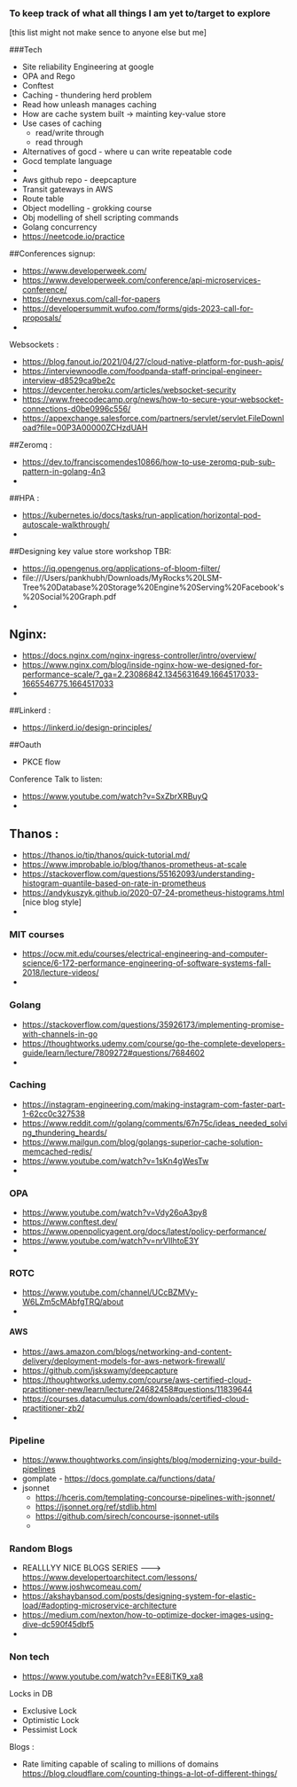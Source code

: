 ### To keep track of what all things I am yet to/target to explore


[this list might not make sence to anyone else but me]

###Tech

- Site reliability Engineering at google
- OPA and Rego 
- Conftest
- Caching - thundering herd problem
- Read how unleash manages caching
- How are cache system built -> mainting key-value store
- Use cases of caching
  - read/write through
  - read through
- Alternatives of gocd - where u can write repeatable code
- Gocd template language
-  
- Aws github repo - deepcapture
- Transit gateways in AWS
- Route table
- Object modelling - grokking course
- Obj modelling of shell scripting commands
- Golang concurrency
- https://neetcode.io/practice

##Conferences signup:
- https://www.developerweek.com/
- https://www.developerweek.com/conference/api-microservices-conference/
- https://devnexus.com/call-for-papers
- https://developersummit.wufoo.com/forms/gids-2023-call-for-proposals/
- 
  
Websockets :
- https://blog.fanout.io/2021/04/27/cloud-native-platform-for-push-apis/
- https://interviewnoodle.com/foodpanda-staff-principal-engineer-interview-d8529ca9be2c
- https://devcenter.heroku.com/articles/websocket-security
- https://www.freecodecamp.org/news/how-to-secure-your-websocket-connections-d0be0996c556/
- https://appexchange.salesforce.com/partners/servlet/servlet.FileDownload?file=00P3A00000ZCHzdUAH

##Zeromq : 
- https://dev.to/franciscomendes10866/how-to-use-zeromq-pub-sub-pattern-in-golang-4n3
- 

##HPA :
- https://kubernetes.io/docs/tasks/run-application/horizontal-pod-autoscale-walkthrough/
- 
##Designing key value store workshop TBR:
- https://iq.opengenus.org/applications-of-bloom-filter/
- file:///Users/pankhubh/Downloads/MyRocks%20LSM-Tree%20Database%20Storage%20Engine%20Serving%20Facebook's%20Social%20Graph.pdf
- 

## Nginx:
- https://docs.nginx.com/nginx-ingress-controller/intro/overview/
- https://www.nginx.com/blog/inside-nginx-how-we-designed-for-performance-scale/?_ga=2.23086842.1345631649.1664517033-1665546775.1664517033
- 

##Linkerd : 
- https://linkerd.io/design-principles/

##Oauth
- PKCE flow

Conference Talk to listen:
- https://www.youtube.com/watch?v=SxZbrXRBuyQ
- 

## Thanos :
- https://thanos.io/tip/thanos/quick-tutorial.md/
- https://www.improbable.io/blog/thanos-prometheus-at-scale
- https://stackoverflow.com/questions/55162093/understanding-histogram-quantile-based-on-rate-in-prometheus
- https://andykuszyk.github.io/2020-07-24-prometheus-histograms.html [nice blog style]
- 

### MIT courses
- https://ocw.mit.edu/courses/electrical-engineering-and-computer-science/6-172-performance-engineering-of-software-systems-fall-2018/lecture-videos/
- 

### Golang
- https://stackoverflow.com/questions/35926173/implementing-promise-with-channels-in-go
- https://thoughtworks.udemy.com/course/go-the-complete-developers-guide/learn/lecture/7809272#questions/7684602
- 

### Caching 
- https://instagram-engineering.com/making-instagram-com-faster-part-1-62cc0c327538
- https://www.reddit.com/r/golang/comments/67n75c/ideas_needed_solving_thundering_heards/
- https://www.mailgun.com/blog/golangs-superior-cache-solution-memcached-redis/
- https://www.youtube.com/watch?v=1sKn4gWesTw
- 

### OPA 
- https://www.youtube.com/watch?v=Vdy26oA3py8
- https://www.conftest.dev/
- https://www.openpolicyagent.org/docs/latest/policy-performance/
- https://www.youtube.com/watch?v=nrVIlhtoE3Y
- 

### ROTC
- https://www.youtube.com/channel/UCcBZMVy-W6LZm5cMAbfgTRQ/about
-

#### AWS
- https://aws.amazon.com/blogs/networking-and-content-delivery/deployment-models-for-aws-network-firewall/
- https://github.com/jskswamy/deepcapture
- https://thoughtworks.udemy.com/course/aws-certified-cloud-practitioner-new/learn/lecture/24682458#questions/11839644
- https://courses.datacumulus.com/downloads/certified-cloud-practitioner-zb2/
- 

### Pipeline
- https://www.thoughtworks.com/insights/blog/modernizing-your-build-pipelines
- gomplate - https://docs.gomplate.ca/functions/data/
- jsonnet 
  - https://hceris.com/templating-concourse-pipelines-with-jsonnet/
  - https://jsonnet.org/ref/stdlib.html
  - https://github.com/sirech/concourse-jsonnet-utils
  - 

### Random Blogs
- REALLLYY NICE BLOGS SERIES ---> https://www.developertoarchitect.com/lessons/
- https://www.joshwcomeau.com/
- https://akshaybansod.com/posts/designing-system-for-elastic-load/#adopting-microservice-architecture
- https://medium.com/nexton/how-to-optimize-docker-images-using-dive-dc590f45dbf5
- 

### Non tech
- https://www.youtube.com/watch?v=EE8iTK9_xa8

Locks in DB
- Exclusive Lock
- Optimistic Lock
- Pessimist Lock

Blogs :

- Rate limiting capable of scaling to millions of domains
https://blog.cloudflare.com/counting-things-a-lot-of-different-things/

